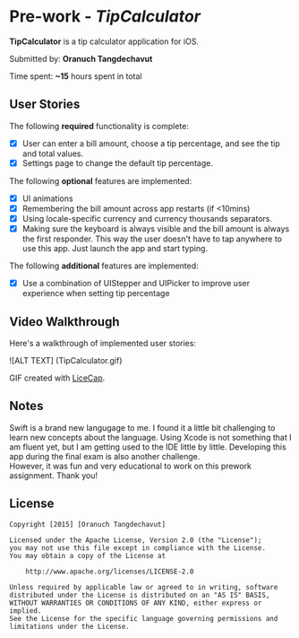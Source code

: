 # Pre-work - *TipCalculator*

**TipCalculator** is a tip calculator application for iOS.

Submitted by: **Oranuch Tangdechavut**

Time spent: **~15** hours spent in total

## User Stories

The following **required** functionality is complete:

* [x] User can enter a bill amount, choose a tip percentage, and see the tip and total values.
* [x] Settings page to change the default tip percentage.

The following **optional** features are implemented:
* [x] UI animations
* [x] Remembering the bill amount across app restarts (if <10mins)
* [x] Using locale-specific currency and currency thousands separators.
* [x] Making sure the keyboard is always visible and the bill amount is always the first responder. This way the user doesn't have to tap anywhere to use this app. Just launch the app and start typing.

The following **additional** features are implemented:

* [x] Use a combination of UIStepper and UIPicker to improve user experience when setting tip percentage

## Video Walkthrough 

Here's a walkthrough of implemented user stories:

![ALT TEXT] (TipCalculator.gif)

GIF created with [LiceCap](http://www.cockos.com/licecap/).

## Notes

Swift is a brand new langugage to me.  I found it a little bit challenging to learn new concepts about the language.  Using Xcode is not something
that I am fluent yet, but I am getting used to the IDE little by little.  Developing this app during the final exam is also another challenge.  
However, it was fun and very educational to work on this prework assignment.  Thank you!

## License

    Copyright [2015] [Oranuch Tangdechavut]

    Licensed under the Apache License, Version 2.0 (the "License");
    you may not use this file except in compliance with the License.
    You may obtain a copy of the License at

        http://www.apache.org/licenses/LICENSE-2.0

    Unless required by applicable law or agreed to in writing, software
    distributed under the License is distributed on an "AS IS" BASIS,
    WITHOUT WARRANTIES OR CONDITIONS OF ANY KIND, either express or implied.
    See the License for the specific language governing permissions and
    limitations under the License.
